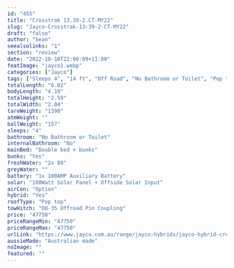 ```yaml
---
id: "455"
title: "Crosstrak 13.39-2.CT-MY22"
slug: "Jayco-Crosstrak-13-39-2-CT-MY22"
draft: "false"
author: "Sean"
seealsolinks: "1"
section: "review"
date: "2022-10-10T22:00:09+11:00"
featImage: "jayco1.webp"
categories: ["Jayco"]
tags: ["Sleeps 4", "14 ft", "Off Road", "No Bathroom or Toilet", "Pop top", "Under 50k"]
totalLength: "6.02"
bodyLength: "4.19"
totalHeight: "2.58"
totalWidth: "2.04"
tareWeight: "1390"
atmWeight: ""
ballWeight: "157"
sleeps: "4"
bathroom: "No Bathroom or Toilet"
internalBathroom: "No"
mainBed: "Double bed + bunks"
bunks: "Yes"
freshWater: "2x 80"
greyWater: ""
battery: "1x 100AMP Auxiliary Battery"
solar: "180Watt Solar Panel + Offside Solar Input"
airCon: "Option"
hybrid: "Yes"
roofType: "Pop top"
towHitch: "DO-35 Offroad Pin Coupling"
price: "47750"
priceRangeMin: "47750"
priceRangeMax: "47750"
urlLink: "https://www.jayco.com.au/range/jayco-hybrids/jayco-hybrid-crosstrak"
aussieMade: "Australian made"
noImage: ""
featured: ""
---
```

